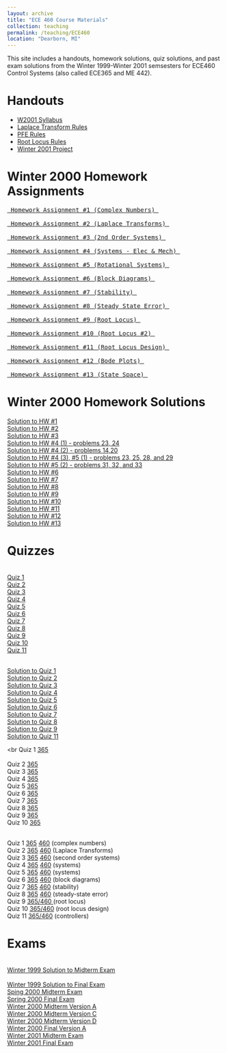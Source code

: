 ```yaml
---
layout: archive
title: "ECE 460 Course Materials"
collection: teaching
permalink: /teaching/ECE460
location: "Dearborn, MI"
---
```


This site includes a handouts, homework solutions, quiz solutions, and past exam solutions from the Winter 1999-Winter 2001 semsesters  for ECE460 Control Systems (also called ECE365 and ME 442).


Handouts
======
* [W2001 Syllabus](w2001.pdf) 
* [Laplace Transform Rules](LaplaceTransform.pdf)  
* [PFE Rules](pfexpn.pdf)  
* [Root Locus Rules](RootLocusRules.pdf) 
* [Winter 2001 Project](ProjectW01.pdf)  



Winter 2000 Homework Assignments
======
<pre>
<a href="hq1.pdf"> Homework Assignment #1 (Complex Numbers) </a>
<br><a href="hq2.pdf"> Homework Assignment #2 (Laplace Transforms) </a>
<br><a href="hq3.pdf"> Homework Assignment #3 (2nd Order Systems) </a>
<br><a href="hq4.pdf"> Homework Assignment #4 (Systems - Elec & Mech) </a>
<br><a href="hq5.pdf"> Homework Assignment #5 (Rotational Systems) </a>
<br><a href="hq6.pdf"> Homework Assignment #6 (Block Diagrams) </a>
<br><a href="hq7.pdf"> Homework Assignment #7 (Stability) </a>
<br><a href="hq8.pdf"> Homework Assignment #8 (Steady State Error) </a>
<br><a href="hq9.pdf"> Homework Assignment #9 (Root Locus) </a>
<br><a href="hq10.pdf"> Homework Assignment #10 (Root Locus #2) </a>
<br><a href="hq11.pdf"> Homework Assignment #11 (Root Locus Design) </a>
<br><a href="hq12.pdf"> Homework Assignment #12 (Bode Plots) </a>
<br><a href="hq13.pdf"> Homework Assignment #13 (State Space) </a>
</pre>

Winter 2000 Homework Solutions
=======
<a href="hs1.pdf"> Solution to HW #1 </a><br>
<a href="hs2.pdf"> Solution to HW #2 </a><br>
<a href="hs3.pdf"> Solution to HW #3 </a><br>
<a href="hs4_1.pdf"> Solution to HW #4 (1)  - problems 23, 24</a><br>
<a href="hs4_2.pdf"> Solution to HW #4 (2) - problems 14,20 </a><br>
<a href="hs4_3.pdf"> Solution to HW #4 (3), #5 (1) - problems 23, 25, 28, and 29 </a><br>
<a href="hs5.pdf"> Solution to HW #5 (2) - problems 31, 32, and 33 </a><br>
<a href="hs6.pdf"> Solution to HW #6 </a><br>
<a href="hs7.pdf"> Solution to HW #7 </a><br> 
<a href="hs8.pdf"> Solution to HW #8 </a><br>
<a href="hs9.pdf"> Solution to HW #9 </a><br>
<a href="hs10.pdf"> Solution to HW #10 </a><br>
<a href="hs11.pdf"> Solution to HW #11 </a><br>
<a href="hs12.pdf"> Solution to HW #12 </a><br>
<a href="hq13.pdf"> Solution to HW #13 </a><br>



Quizzes
======
<br><a href="Quiz1.pdf"> Quiz 1 </a>
<br><a href="Quiz2.pdf"> Quiz 2 </a>
<br><a href="Quiz3.pdf"> Quiz 3 </a>
<br><a href="Quiz4.pdf"> Quiz 4 </a>
<br><a href="Quiz5.pdf"> Quiz 5 </a>
<br><a href="Quiz6.pdf"> Quiz 6 </a>
<br><a href="Quiz7.pdf"> Quiz 7 </a>
<br><a href="Quiz8.pdf"> Quiz 8 </a>
<br><a href="Quiz9.pdf"> Quiz 9 </a>
<br><a href="Quiz10.pdf"> Quiz 10 </a>
<br><a href="Quiz11.pdf"> Quiz 11 </a>

<br><a href="Quiz1.pdf"> Solution to Quiz 1 </a>
<br><a href="Quiz2.pdf"> Solution to Quiz 2 </a>
<br><a href="Quiz3.pdf"> Solution to Quiz 3 </a>
<br><a href="Quiz4.pdf"> Solution to Quiz 4 </a>
<br><a href="Quiz5.pdf"> Solution to Quiz 5 </a>
<br><a href="Quiz6.pdf"> Solution to Quiz 6 </a>
<br><a href="Quiz7.pdf"> Solution to Quiz 7 </a>
<br><a href="Quiz8.pdf"> Solution to Quiz 8 </a>
<br><a href="Quiz9.pdf"> Solution to Quiz 9 </a>
<br><a href="Quiz11.pdf"> Solution to Quiz 11 </a>

<br Quiz 1 <a href="365q1.pdf">365</a>   
<br> Quiz 2 <a href="365q2.pdf">365</a> 
<br> Quiz 3 <a href="365q3.pdf">365</a> 
<br> Quiz 4 <a href="365q4.pdf">365</a>
<br> Quiz 5 <a href="365q5.pdf">365</a>
<br> Quiz 6 <a href="365q6.pdf">365</a>
<br> Quiz 7 <a href="365q7.pdf">365</a>
<br> Quiz 8 <a href="365q8.pdf">365</a>
<br> Quiz 9 <a href="365q9.pdf"> 365 </a>
<br> Quiz 10 <a href="365q10.pdf"> 365 </a>

<br> Quiz 1 <a href="365q1.pdf">365</a>     <a href="460q1.pdf"> 460</a> (complex numbers)
<br> Quiz 2 <a href="365q2.pdf">365</a>     <a href="460q2.pdf"> 460</a> (Laplace Transforms)
<br> Quiz 3 <a href="365q3.pdf">365</a>     <a href="460q3.pdf"> 460</a> (second order systems) 
<br> Quiz 4 <a href="365q4.pdf">365</a>     <a href="460q4.pdf"> 460</a> (systems)
<br> Quiz 5 <a href="365q5.pdf">365</a>     <a href="460q5.pdf"> 460</a> (systems)
<br> Quiz 6 <a href="365q6.pdf">365</a>     <a href="460q6.pdf"> 460</a> (block diagrams)
<br> Quiz 7 <a href="365q7.pdf">365</a>     <a href="460q7.pdf"> 460</a> (stability)
<br> Quiz 8 <a href="365q8.pdf">365</a>     <a href="460q8.pdf"> 460</a> (steady-state error)
<br> Quiz 9 <a href="460q9.pdf"> 365/460 </a> (root locus) <br> Quiz 10 <a href="460q10.pdf"> 365/460</a> (root locus design)
<br> Quiz 11 <a href="460q11.pdf"> 365/460</a> (controllers)

Exams
======
<br><a href="MidtermExam.pdf"> Winter 1999 Solution to Midterm Exam </a>    	
<br><a href="FinalExamW99.pdf"> Winter 1999 Solution to Final Exam </a> 
<br> <a href="SS00Midterm.pdf"> Sping 2000 Midterm Exam </a>
<br> <a href="FinalSS00.pdf"> Spring 2000 Final Exam </a>
<br> <a href="w00mida.pdf"> Winter 2000 Midterm Version A </a>
<br> <a href="w00midc.pdf"> Winter 2000 Midterm Version C </a> 
<br> <a href="w00midd.pdf"> Winter 2000 Midterm Version D </a> 
<br> <a href="FinalW00.pdf"> Winter 2000 Final Version A </a>
<br><a href="MidtermW01.pdf"> Winter 2001 Midterm Exam </a>
<br><a href="FinalW01.pdf"> Winter 2001 Final Exam </a>

